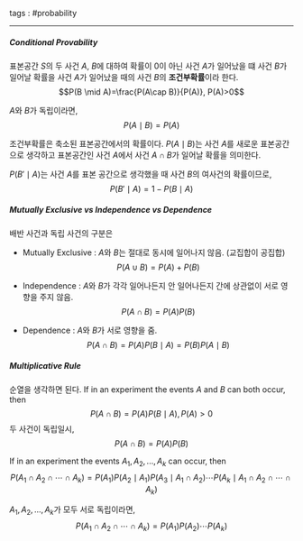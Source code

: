 tags : #probability 

---
##### Conditional Provability
표본공간 $S$의 두  사건 $A$, $B$에 대하여 확률이 0이 아닌 사건 $A$가 일어났을 떄 사건 $B$가 일어날 확률을 사건 $A$가 일어났을 때의 사건 $B$의 **조건부확률**이라 한다.
$$P(B \mid A)=\frac{P(A\cap B)}{P(A)}, P(A)>0$$

$A$와 $B$가 독립이라면,
$$P(A \mid B)=P(A)$$

조건부확률은 축소된 표본공간에서의 확률이다. $P(A \mid B)$는 사건 $A$를 새로운 표본공간으로 생각하고 표본공간인 사건 $A$에서 사건 $A\cap B$가 일어날 확률을 의미한다.

$P(B'\mid A)$는 사건 $A$를 표본 공간으로 생각했을 때 사건 $B$의 여사건의 확률이므로,
$$P(B'\mid A)=1-P(B\mid A)$$

##### Mutually Exclusive vs Independence vs Dependence
배반 사건과 독립 사건의 구분은
* Mutually Exclusive : $A$와 $B$는 절대로 동시에 일어나지 않음. (교집합이 공집합)
$$P(A\cup B)=P(A)+P(B)$$

* Independence : $A$와 $B$가 각각 일어나든지 안 일어나든지 간에 상관없이 서로 영향을 주지 않음.
$$P(A\cap B)=P(A)P(B)$$

* Dependence : $A$와 $B$가 서로 영향을 줌.
$$P(A\cap B)=P(A)P(B\mid A)=P(B)P(A\mid B)$$
##### Multiplicative Rule
순열을 생각하면 된다.
If in an experiment the events $A$ and $B$ can both occur, then
$$P(A\cap B) = P(A)P(B \mid A), P(A)>0$$ 
두 사건이 독립일시,
$$P(A\cap B)=P(A)P(B)$$

If in an experiment the events $A_1,A_2,...,A_k$ can occur, then
$$P(A_1\cap A_2\cap\cdots\cap A_k) = P(A_1)P(A_2 \mid A_1)P(A_{3}\mid A_{1}\cap A_{2})\cdots P(A_{k}\mid A_1\cap A_2\cap\cdots\cap A_k)$$

$A_1,A_2,...,A_k$가 모두 서로 독립이라면,
$$P(A_1\cap A_2\cap\cdots\cap A_k) = P(A_1)P(A_{2})\cdots P(A_k)$$